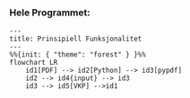 ### Hele Programmet:
```mermaid
--- 
title: Prinsipiell Funksjonalitet
--- 
%%{init: { "theme": "forest" } }%%
flowchart LR 
	id1[PDF] --> id2[Python] --> id3[pypdf]
	id2 --> id4{input} --> id3
	id3 --> id5[VKP] -->id1
```

